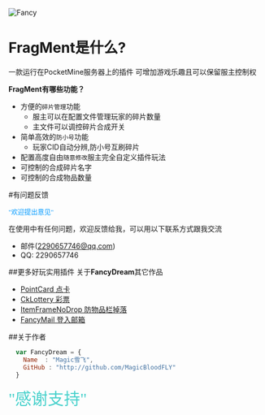 ![Fancy](http://www.funmc.cc/frag.png)

<h1>FragMent是什么?</h1>
一款运行在PocketMine服务器上的插件
可增加游戏乐趣且可以保留服主控制权

<b>FragMent有哪些功能？</b>

* 方便的`碎片管理`功能
    *  服主可以在配置文件管理玩家的碎片数量
    *  主文件可以调控碎片合成开关
* 简单高效的`防小号`功能
  *  玩家CID自动分辨,防小号互刷碎片
* 配置高度自由`随意修改`服主完全自定义插件玩法
 *  可控制的合成碎片名字
 *  可控制的合成物品数量


#有问题反馈

<font color=#0099ff size=2 face="黑体">"欢迎提出意见"</font>

在使用中有任何问题，欢迎反馈给我，可以用以下联系方式跟我交流

* 邮件(2290657746@qq.com)
* QQ: 2290657746

##更多好玩实用插件
关于<b>FancyDream</b>其它作品

* [PointCard 点卡](https://github.com/Cansll/PointCard) 
* [CkLottery 彩票](https://github.com/Cansll/CkLottery)
* [ItemFrameNoDrop 防物品栏掉落](https://github.com/FancyDreamTeam/ItemFrameNoDrop)
* [FancyMail 登入邮箱](https://github.com/MagicBloodFly/FancyMail)

##关于作者

```javascript
  var FancyDream = {
    Name  : "Magic雪飞",
    GitHub : "http://github.com/MagicBloodFLY"
  }
```

<font color=#48D1CC size=6 face="粗体">"感谢支持"</font>

